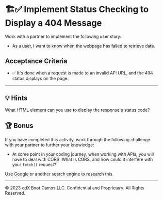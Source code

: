 # 🏗️✅ Implement Status Checking to Display a 404 Message

Work with a partner to implement the following user story:

* As a user, I want to know when the webpage has failed to retrieve data.

## Acceptance Criteria

* ✅ It's done when a request is made to an invalid API URL, and the 404 status displays on the page.

---

## 💡 Hints

What HTML element can you use to display the response's status code?

## 🏆 Bonus

If you have completed this activity, work through the following challenge with your partner to further your knowledge:

* At some point in your coding journey, when working with APIs, you will have to deal with CORS. What is CORS, and how could it interfere with your `fetch()` request?

Use [Google](https://www.google.com) or another search engine to research this.

---
© 2023 edX Boot Camps LLC. Confidential and Proprietary. All Rights Reserved.
